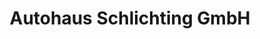 ---
title: "Autohaus Schlichting GmbH"
url: /puchheim/autohaus-schlichting-gmbh/
shop: Autowerkstatt
---